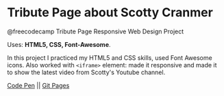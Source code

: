 # Tribute Page about Scotty Cranmer
@freecodecamp Tribute Page Responsive Web Design Project

Uses: **HTML5, CSS, Font-Awesome**.

In this project I practiced my HTML5 and CSS skills, used Font Awesome icons. 
Also worked with `<iframe>` element: made it responsive and made it to show the latest video from Scotty's Youtube channel.

[Code Pen](https://codepen.io/spline/pen/ROQyEW?editors) || [Git Pages](https://splinekonstantin.github.io/tributePage/)
